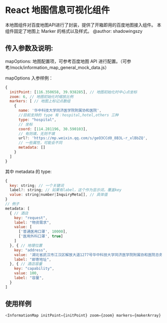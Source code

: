 # React 地图信息可视化组件

本地图组件对百度地图API进行了封装，提供了开箱即用的百度地图接入组件。
本组件固定了地图上 Marker 的格式以及样式。
@author: shadowingszy

## 传入参数及说明:

mapOptions: 地图配置项，可参考百度地图 API 进行配置。（可参考/mock/information_map_general_mock_data.js）

mapOptions 入参样例：

```js
{
  initPoint: [116.350658, 39.938285], // 地图初始化时中心点坐标
  zoom: 6, // 地图初始化时缩放比例
  markers: [ // 地图上标记点数组
    {
      name: '华中科技大学同济医学院附属协和医院',
      //目前支持的 type 有：hospital,hotel,others 三种
      type: "hospital",
      // 坐标
      coord: [114.281196, 30.590103],
      // 有则填，无则不填
      url?: 'https://mp.weixin.qq.com/s/geO3CCd0_8B3L-r_xlBbZQ',
      // 一些属性，可能会不同
      metadata: []
    }
  ]
}
```

其中 metadata 的 type:

```js
{
  key: string; // 一个关键词
  label?: string; // 如果有label，这个作为显示词，覆盖key
  value: string|number|InquiryMeta[], // 具体值
}
// 例子
metadata: [
  { // 酒店
    key: "request",
    label: "物资需求",
    value: [
      ['普通医用口罩', 10000],
      ['医用外科口罩', true]
    ]
  }, { // 地理位置
    key: "address",
    value: '湖北省武汉市江汉区解放大道1277号华中科技大学同济医学院附属协和医院总务处',
    label: "邮寄地址",
  }, { // 酒店容量
    key: "capability",
    value: 100,
    label: "容量",
  }
]
```

## 使用样例

```js
<InformationMap initPoint={initPoint} zoom={zoom} markers={makerArray} />
```
